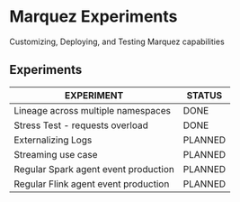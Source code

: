 # Marquez Experiments
Customizing, Deploying, and Testing Marquez capabilities

## Experiments

|EXPERIMENT|STATUS|
|---|---|
|Lineage across multiple namespaces|DONE|
|Stress Test - requests overload|DONE|
|Externalizing Logs|PLANNED|
|Streaming use case|PLANNED|
|Regular Spark agent event production|PLANNED|
|Regular Flink agent event production|PLANNED|
